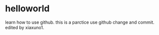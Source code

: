 # helloworld
learn how to use github.
this is a parctice use github change and commit.
edited by xiaxuno1.
